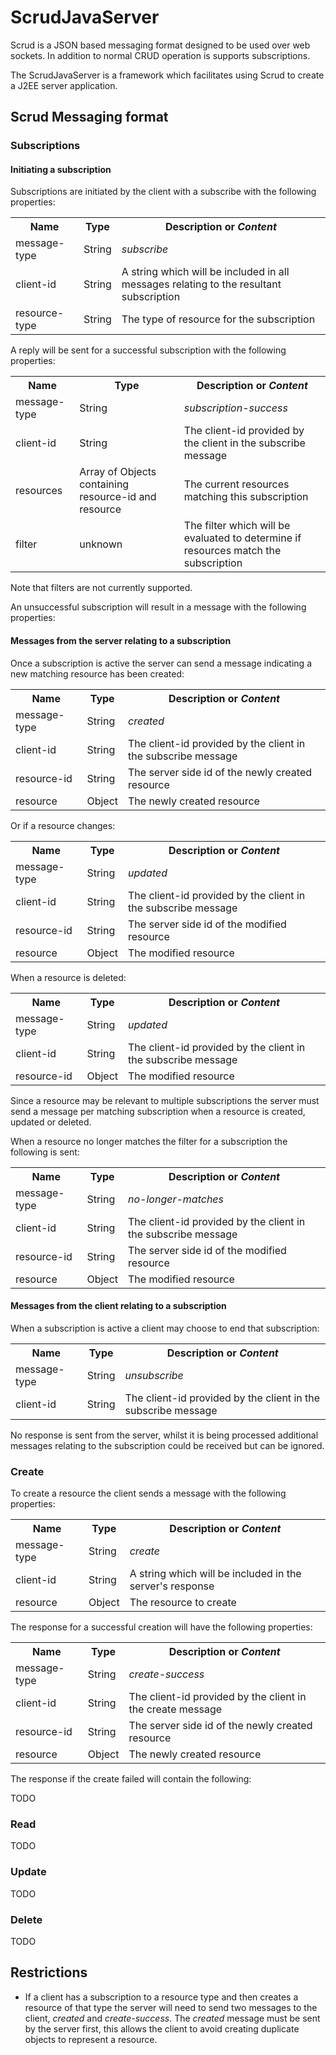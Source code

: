 ScrudJavaServer
===============

Scrud is a JSON based messaging format designed to be used over web sockets.  In addition to normal CRUD operation is supports subscriptions.

The ScrudJavaServer is a framework which facilitates using Scrud to create a J2EE server application.

Scrud Messaging format
----------------------

### Subscriptions ###

#### Initiating a subscription ####

Subscriptions are initiated by the client with a subscribe with the following properties:

<table>
  <tr>
    <th>Name</th>
    <th>Type</th>
    <th>Description or <em>Content</em></th>
  </tr>
  <tr>
    <td>message-type</td>
    <td>String</td>
    <td><em>subscribe</em></td>
  </tr>
  <tr>
    <td>client-id</td>
    <td>String</td>
    <td>A string which will be included in all messages relating to the resultant subscription</td>
  </tr>
  <tr>
    <td>resource-type</td>
    <td>String</td>
    <td>The type of resource for the subscription</td>
  </tr>
</table>

A reply will be sent for a successful subscription with the following properties:

<table>
  <tr>
    <th>Name</th>
    <th>Type</th>
    <th>Description or <em>Content</em></th>
  </tr>
  <tr>
    <td>message-type</td>
    <td>String</td>
    <td><em>subscription-success</em></td>
  </tr>
  <tr>
    <td>client-id</td>
    <td>String</td>
    <td>The client-id provided by the client in the subscribe message</td>
  </tr>
  <tr>
    <td>resources</td>
    <td>Array of Objects containing resource-id and resource</td>
    <td>The current resources matching this subscription</td>
  </tr>
  <tr>
    <td>filter</td>
    <td>unknown</td>
    <td>The filter which will be evaluated to determine if resources match the subscription</td>
  </tr>
</table>

Note that filters are not currently supported.

An unsuccessful subscription will result in a message with the following properties:

#### Messages from the server relating to a subscription ####

Once a subscription is active the server can send a message indicating a new matching resource has been created:

<table>
  <tr>
    <th>Name</th>
    <th>Type</th>
    <th>Description or <em>Content</em></th>
  </tr>
  <tr>
    <td>message-type</td>
    <td>String</td>
    <td><em>created</em></td>
  </tr>
  <tr>
    <td>client-id</td>
    <td>String</td>
    <td>The client-id provided by the client in the subscribe message</td>
  </tr>
  <tr>
    <td>resource-id</td>
    <td>String</td>
    <td>The server side id of the newly created resource</td>
  </tr>
  <tr>
    <td>resource</td>
    <td>Object</td>
    <td>The newly created resource</td>
  </tr>
</table>

Or if a resource changes:

<table>
  <tr>
    <th>Name</th>
    <th>Type</th>
    <th>Description or <em>Content</em></th>
  </tr>
  <tr>
    <td>message-type</td>
    <td>String</td>
    <td><em>updated</em></td>
  </tr>
  <tr>
    <td>client-id</td>
    <td>String</td>
    <td>The client-id provided by the client in the subscribe message</td>
  </tr>
  <tr>
    <td>resource-id</td>
    <td>String</td>
    <td>The server side id of the modified resource</td>
  </tr>
  <tr>
    <td>resource</td>
    <td>Object</td>
    <td>The modified resource</td>
  </tr>
</table>

When a resource is deleted:

<table>
  <tr>
    <th>Name</th>
    <th>Type</th>
    <th>Description or <em>Content</em></th>
  </tr>
  <tr>
    <td>message-type</td>
    <td>String</td>
    <td><em>updated</em></td>
  </tr>
  <tr>
    <td>client-id</td>
    <td>String</td>
    <td>The client-id provided by the client in the subscribe message</td>
  </tr>
  <tr>
    <td>resource-id</td>
    <td>Object</td>
    <td>The modified resource</td>
  </tr>
</table>

Since a resource may be relevant to multiple subscriptions the server must send a message per matching subscription when a resource is created, updated or deleted.

When a resource no longer matches the filter for a subscription the following is sent:

<table>
  <tr>
    <th>Name</th>
    <th>Type</th>
    <th>Description or <em>Content</em></th>
  </tr>
  <tr>
    <td>message-type</td>
    <td>String</td>
    <td><em>no-longer-matches</em></td>
  </tr>
  <tr>
    <td>client-id</td>
    <td>String</td>
    <td>The client-id provided by the client in the subscribe message</td>
  </tr>
  <tr>
    <td>resource-id</td>
    <td>String</td>
    <td>The server side id of the modified resource</td>
  </tr>
  <tr>
    <td>resource</td>
    <td>Object</td>
    <td>The modified resource</td>
  </tr>
</table>

#### Messages from the client relating to a subscription ####

When a subscription is active a client may choose to end that subscription:

<table>
  <tr>
    <th>Name</th>
    <th>Type</th>
    <th>Description or <em>Content</em></th>
  </tr>
  <tr>
    <td>message-type</td>
    <td>String</td>
    <td><em>unsubscribe</em></td>
  </tr>
  <tr>
    <td>client-id</td>
    <td>String</td>
    <td>The client-id provided by the client in the subscribe message</td>
  </tr>
</table>

No response is sent from the server, whilst it is being processed additional messages relating to the subscription could be received but can be ignored.

### Create ###

To create a resource the client sends a message with the following properties:

<table>
  <tr>
    <th>Name</th>
    <th>Type</th>
    <th>Description or <em>Content</em></th>
  </tr>
  <tr>
    <td>message-type</td>
    <td>String</td>
    <td><em>create</em></td>
  </tr>
  <tr>
    <td>client-id</td>
    <td>String</td>
    <td>A string which will be included in the server's response</td>
  </tr>
  <tr>
    <td>resource</td>
    <td>Object</td>
    <td>The resource to create</td>
  </tr>
</table>

The response for a successful creation will have the following properties:

<table>
  <tr>
    <th>Name</th>
    <th>Type</th>
    <th>Description or <em>Content</em></th>
  </tr>
  <tr>
    <td>message-type</td>
    <td>String</td>
    <td><em>create-success</em></td>
  </tr>
  <tr>
    <td>client-id</td>
    <td>String</td>
    <td>The client-id provided by the client in the create message</td>
  </tr>
  <tr>
    <td>resource-id</td>
    <td>String</td>
    <td>The server side id of the newly created resource</td>
  </tr>
  <tr>
    <td>resource</td>
    <td>Object</td>
    <td>The newly created resource</td>
  </tr>
</table>

The response if the create failed will contain the following:

TODO

### Read ###

TODO

### Update ###

TODO

### Delete ###

TODO

## Restrictions ##

+ If a client has a subscription to a resource type and then creates a resource of that type the server will need to send two messages to the client, _created_ and _create-success_.  The _created_ message must be sent by the server first, this allows the client to avoid creating duplicate objects to represent a resource.